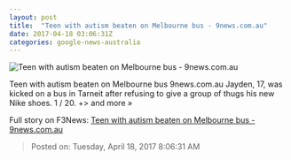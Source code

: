 ```yaml
---
layout: post
title:  "Teen with autism beaten on Melbourne bus - 9news.com.au"
date: 2017-04-18 03:06:31Z
categories: google-news-australia
---
```


![Teen with autism beaten on Melbourne bus - 9news.com.au](http://9network-vod-progressive.akamaized.net/media2/664969388001/2017/04/664969388001_5401650682001_5401650794001-vs.jpg)

Teen with autism beaten on Melbourne bus 9news.com.au Jayden, 17, was kicked on a bus in Tarneit after refusing to give a group of thugs his new Nike shoes. 1 / 20. +> and more »


Full story on F3News: [Teen with autism beaten on Melbourne bus - 9news.com.au](http://www.f3nws.com/n/K2UarC)

> Posted on: Tuesday, April 18, 2017 8:06:31 AM
